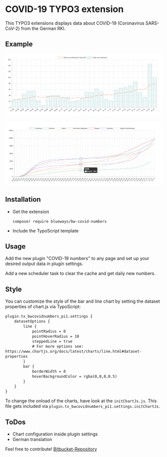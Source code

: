 # COVID-19 TYPO3 extension

This TYPO3 extensions displays data about COVID-19 (Coronavirus SARS-CoV-2) from the German RKI.

## Example

![Example chart](Documentation/Images/example.png)

![Example chart 2](Documentation/Images/example2.png)

## Installation

* Get the extension
    ```
    composer require blueways/bw-covid-numbers
    ```
* Include the TypoScript template

## Usage

Add the new plugin "COVID-19 numbers" to any page and set up your desired output data in plugin settings.

Add a new scheduler task to clear the cache and get daily new numbers.

## Style

You can customize the style of the bar and line chart by setting the dataset properties of chart.js via TypoScript:

```
plugin.tx_bwcovidnumbers_pi1.settings {
    datasetOptions {
        line {
            pointRadius = 0
            pointHoverRadius = 10
            steppedLine = true
            # For more options see: https://www.chartjs.org/docs/latest/charts/line.html#dataset-properties 
        }
        bar {
            borderWidth = 0
            hoverBackgroundColor = rgba(0,0,0,0.5)
        }
    }
}
```

To change the onload of the charts, have look at the ```initChartJs.js```. This file gets included via ```plugin.tx_bwcovidnumbers_pi1.settings.initChartJs```.

## ToDos

* Chart configuration inside plugin settings
* German translation

Feel free to contribute! [Bitbucket-Repository](https://bitbucket.org/blueways/bw_covid_numbers)
